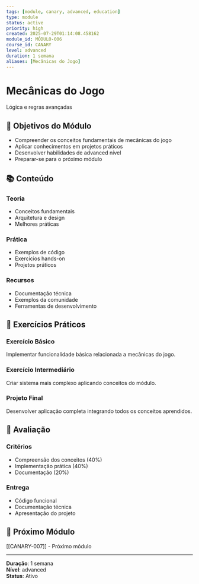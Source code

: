 ```yaml
---
tags: [module, canary, advanced, education]
type: module
status: active
priority: high
created: 2025-07-29T01:14:08.458162
module_id: MÓDULO-006
course_id: CANARY
level: advanced
duration: 1 semana
aliases: [Mecânicas do Jogo]
---
```


# Mecânicas do Jogo

Lógica e regras avançadas

## 🎯 Objetivos do Módulo

- Compreender os conceitos fundamentais de mecânicas do jogo
- Aplicar conhecimentos em projetos práticos
- Desenvolver habilidades de advanced nível
- Preparar-se para o próximo módulo

## 📚 Conteúdo


### Teoria
- Conceitos fundamentais
- Arquitetura e design
- Melhores práticas

### Prática
- Exemplos de código
- Exercícios hands-on
- Projetos práticos

### Recursos
- Documentação técnica
- Exemplos da comunidade
- Ferramentas de desenvolvimento


## 🧪 Exercícios Práticos


### Exercício Básico
Implementar funcionalidade básica relacionada a mecânicas do jogo.

### Exercício Intermediário
Criar sistema mais complexo aplicando conceitos do módulo.

### Projeto Final
Desenvolver aplicação completa integrando todos os conceitos aprendidos.


## 📝 Avaliação


### Critérios
- Compreensão dos conceitos (40%)
- Implementação prática (40%)
- Documentação (20%)

### Entrega
- Código funcional
- Documentação técnica
- Apresentação do projeto


## 🔗 Próximo Módulo

[[CANARY-007]] - Próximo módulo

---

**Duração**: 1 semana  
**Nível**: advanced  
**Status**: Ativo
